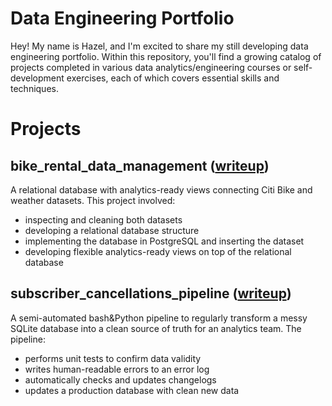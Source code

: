 # Data Engineering Portfolio
Hey! My name is Hazel, and I'm excited to share my still developing data engineering portfolio. Within this repository, you'll find a growing catalog of projects completed in various data analytics/engineering courses or self-development exercises, each of which covers essential skills and techniques.

# Projects
## bike_rental_data_management ([writeup]([bike_rental_data_managment/writeup.md](https://github.com/canary-jpg/data-engineering-portfolio/blob/main/bike_rental_data_management/writeup.md)))
A relational database with analytics-ready views connecting Citi Bike and weather datasets. This project involved:
* inspecting and cleaning both datasets
* developing a relational database structure
* implementing the database in PostgreSQL and inserting the dataset
* developing flexible analytics-ready views on top of the relational database

## subscriber_cancellations_pipeline ([writeup]([subscriber_cancellations_pipeline/writeups/project_article.md](https://github.com/canary-jpg/data-engineering-portfolio/blob/main/subscriber_cancellations_pipeline/writeups/project_article.md)))
A semi-automated bash&Python pipeline to regularly transform a messy SQLite database into a clean source of truth for an analytics team. The pipeline:
* performs unit tests to confirm data validity
* writes human-readable errors to an error log
* automatically checks and updates changelogs
* updates a production database with clean new data
